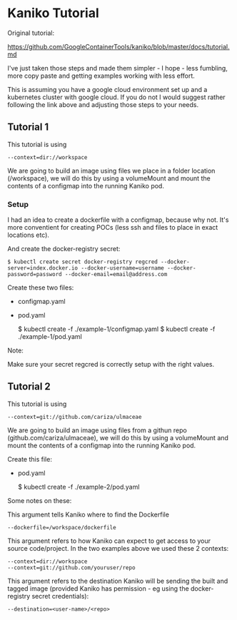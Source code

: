 # Kaniko Tutorial

Original tutorial:

https://github.com/GoogleContainerTools/kaniko/blob/master/docs/tutorial.md

I've just taken those steps and made them simpler - I hope - less fumbling, more copy paste and getting examples working with less effort.

This is assuming you have a google cloud environment set up and a kubernetes cluster with google cloud. If you do not I would suggest rather following the link above and adjusting those steps to your needs.

## Tutorial 1

This tutorial is using

    --context=dir://workspace

We are going to build an image using files we place in a folder location (/workspace), we will do this by using a volumeMount and mount the contents of a configmap into the running Kaniko pod.

### Setup

I had an idea to create a dockerfile with a configmap, because why not. It's more conventient for creating POCs (less ssh and files to place in exact locations etc).

And create the docker-registry secret:

    $ kubectl create secret docker-registry regcred --docker-server=index.docker.io --docker-username=username --docker-password=password --docker-email=email@address.com

Create these two files:
- configmap.yaml
- pod.yaml

    $ kubectl create -f ./example-1/configmap.yaml
    $ kubectl create -f ./example-1/pod.yaml

Note:

Make sure your secret regcred is correctly setup with the right values.


## Tutorial 2

This tutorial is using

    --context=git://github.com/cariza/ulmaceae

We are going to build an image using files from a githun repo (github.com/cariza/ulmaceae), we will do this by using a volumeMount and mount the contents of a configmap into the running Kaniko pod.


Create this file:

- pod.yaml

    $ kubectl create -f ./example-2/pod.yaml

Some notes on these:

This argument tells Kaniko where to find the Dockerfile

    --dockerfile=/workspace/dockerfile

This argument refers to how Kaniko can expect to get access to your source code/project. In the two examples above we used these 2 contexts:

    --context=dir://workspace
    --context=git://github.com/youruser/repo

This argument refers to the destination Kaniko will be sending the built and tagged image (provided Kaniko has permission - eg using the docker-registry secret credentials):

    --destination=<user-name>/<repo>